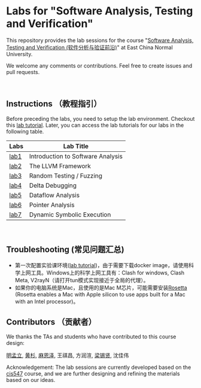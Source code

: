 # Labs for "Software Analysis, Testing and Verification"
This repository provides the lab sessions for the course "[Software Analysis, Testing and Verification (软件分析与验证前沿)](https://tingsu.github.io/files/courses/pa2024.html)" at East China Normal University.

We welcome any comments or contributions. Feel free to create issues and pull requests.

<br>

## Instructions （教程指引）

Before preceding the labs, you need to setup the lab environment. Checkout this [lab tutorial](lab_manual/course-vm.md). Later, you can access the lab tutorials for our labs
in the following table.


| Labs                         | Lab Title                         |
|------------------------------|-----------------------------------|
| [lab1](lab_manual/lab1.md)       | Introduction to Software Analysis |
| [lab2](lab_manual/lab2.md)       | The LLVM Framework                |
| [lab3](lab_manual/lab3.md)       | Random Testing / Fuzzing          |
| [lab4](lab_manual/lab4.md)       | Delta Debugging                   |
| [lab5](lab_manual/lab5.md)       | Dataflow Analysis                 |
| [lab6](lab_manual/lab6.md)       | Pointer Analysis                  |
| [lab7](lab_manual/lab7.md)       | Dynamic Symbolic Execution        |

<br>


## Troubleshooting (常见问题汇总)

- 第一次配置实验课环境([lab tutorial](lab_manual/course-vm.md))，由于需要下载docker image，请使用科学上网工具。Windows上的科学上网工具有：Clash for windows, Clash Meta, V2rayN（请打开tun模式实现接近于全局的代理）。
- 如果你的电脑系统是Mac，且使用的是Mac M芯片，可能需要安装[Rosetta](https://support.apple.com/en-us/102527) (Rosetta enables a Mac with Apple silicon to use apps built for a Mac with an Intel processor)。

## Contributors （贡献者）

We thanks the TAs and students who have contributed to this course design:

<a href="https://ml-ming.dev/">明孟立</a>,
<a href="https://apochens.github.io/">黄杉</a>,
<a href="">麻恩泽</a>,
王祺昌,
方润渲,
<a href="https://xixianliang.github.io/resume/">梁锡贤</a>,
沈佳伟


Acknowledgement: The lab sessions are currently developed based on the [cis547](https://software-analysis-class.org) course, and we are further designing and refining the materials based on our ideas.
